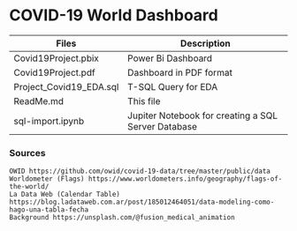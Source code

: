 # COVID-19 World Dashboard

| Files | Description |
| --- | ----------- |
| Covid19Project.pbix | Power Bi Dashboard |  
| Covid19Project.pdf | Dashboard in PDF format |  
| Project_Covid19_EDA.sql | T-SQL Query for EDA |
| ReadMe.md | This file |
| sql-import.ipynb | Jupiter Notebook for creating a SQL Server Database |

### Sources  
    OWID https://github.com/owid/covid-19-data/tree/master/public/data  
    Worldometer (Flags) https://www.worldometers.info/geography/flags-of-the-world/  
    La Data Web (Calendar Table) https://blog.ladataweb.com.ar/post/185012464051/data-modeling-como-hago-una-tabla-fecha
    Background https://unsplash.com/@fusion_medical_animation
